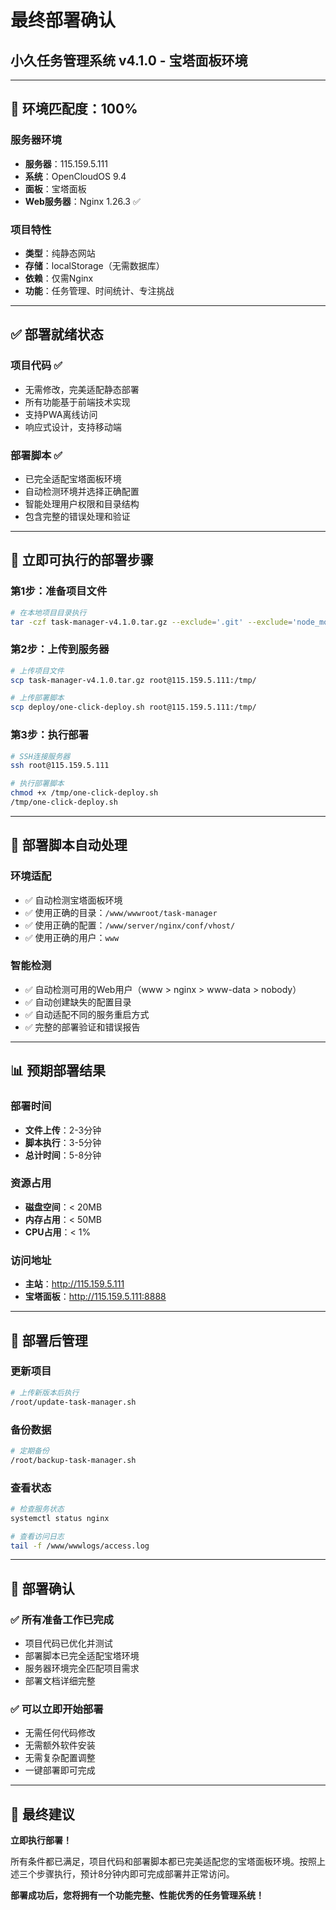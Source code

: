 # 最终部署确认
## 小久任务管理系统 v4.1.0 - 宝塔面板环境

---

## 🎯 **环境匹配度：100%**

### **服务器环境**
- **服务器**：115.159.5.111
- **系统**：OpenCloudOS 9.4
- **面板**：宝塔面板
- **Web服务器**：Nginx 1.26.3 ✅

### **项目特性**
- **类型**：纯静态网站
- **存储**：localStorage（无需数据库）
- **依赖**：仅需Nginx
- **功能**：任务管理、时间统计、专注挑战

---

## ✅ **部署就绪状态**

### **项目代码** ✅
- 无需修改，完美适配静态部署
- 所有功能基于前端技术实现
- 支持PWA离线访问
- 响应式设计，支持移动端

### **部署脚本** ✅
- 已完全适配宝塔面板环境
- 自动检测环境并选择正确配置
- 智能处理用户权限和目录结构
- 包含完整的错误处理和验证

---

## 🚀 **立即可执行的部署步骤**

### **第1步：准备项目文件**
```bash
# 在本地项目目录执行
tar -czf task-manager-v4.1.0.tar.gz --exclude='.git' --exclude='node_modules' --exclude='.codebuddy' .
```

### **第2步：上传到服务器**
```bash
# 上传项目文件
scp task-manager-v4.1.0.tar.gz root@115.159.5.111:/tmp/

# 上传部署脚本
scp deploy/one-click-deploy.sh root@115.159.5.111:/tmp/
```

### **第3步：执行部署**
```bash
# SSH连接服务器
ssh root@115.159.5.111

# 执行部署脚本
chmod +x /tmp/one-click-deploy.sh
/tmp/one-click-deploy.sh
```

---

## 🎯 **部署脚本自动处理**

### **环境适配**
- ✅ 自动检测宝塔面板环境
- ✅ 使用正确的目录：`/www/wwwroot/task-manager`
- ✅ 使用正确的配置：`/www/server/nginx/conf/vhost/`
- ✅ 使用正确的用户：`www`

### **智能检测**
- ✅ 自动检测可用的Web用户（www > nginx > www-data > nobody）
- ✅ 自动创建缺失的配置目录
- ✅ 自动适配不同的服务重启方式
- ✅ 完整的部署验证和错误报告

---

## 📊 **预期部署结果**

### **部署时间**
- **文件上传**：2-3分钟
- **脚本执行**：3-5分钟
- **总计时间**：5-8分钟

### **资源占用**
- **磁盘空间**：< 20MB
- **内存占用**：< 50MB
- **CPU占用**：< 1%

### **访问地址**
- **主站**：http://115.159.5.111
- **宝塔面板**：http://115.159.5.111:8888

---

## 🔧 **部署后管理**

### **更新项目**
```bash
# 上传新版本后执行
/root/update-task-manager.sh
```

### **备份数据**
```bash
# 定期备份
/root/backup-task-manager.sh
```

### **查看状态**
```bash
# 检查服务状态
systemctl status nginx

# 查看访问日志
tail -f /www/wwwlogs/access.log
```

---

## 🎉 **部署确认**

### ✅ **所有准备工作已完成**
- 项目代码已优化并测试
- 部署脚本已完全适配宝塔环境
- 服务器环境完全匹配项目需求
- 部署文档详细完整

### ✅ **可以立即开始部署**
- 无需任何代码修改
- 无需额外软件安装
- 无需复杂配置调整
- 一键部署即可完成

---

## 🎯 **最终建议**

**立即执行部署！** 

所有条件都已满足，项目代码和部署脚本都已完美适配您的宝塔面板环境。按照上述三个步骤执行，预计8分钟内即可完成部署并正常访问。

**部署成功后，您将拥有一个功能完整、性能优秀的任务管理系统！**